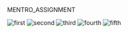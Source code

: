 MENTRO_ASSIGNMENT

<img src="./solution/Screenshot1.png" alt="first"/>
<img src="./solution/Screenshot2.png" alt="second"/>
<img src="./solution/Screenshot3.png" alt="third"/>
<img src="./solution/Screenshot4.png" alt="fourth"/>
<img src="./solution/Screenshot5.png" alt="fifth"/>